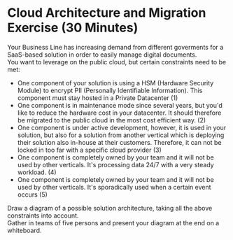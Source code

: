 # Cloud Architecture and Migration Exercise (30 Minutes)

Your Business Line has increasing demand from different goverments for a SaaS-based solution in order to easily manage digital documents.  
You want to leverage on the public cloud, but certain constraints need to be met: 

* One component of your solution is using a HSM (Hardware Security Module) to encrypt PII (Personally Identifiable Information). This component must stay hosted in a Private Datacenter (1)
* One component is in maintenance mode since several years, but you'd like to reduce the hardware cost in your datacenter. It should therefore be migrated to the public cloud in the most cost efficient way. (2)
* One component is under active development, however, it is used in your solution, but also for a solution from another vertical which is deploying their solution also in-house at their customers. Therefore, it can  not be locked in too far with a specific cloud provider (3)
* One component is completely owned by your team and it will not be used by other verticals. It's processing data 24/7 with a very steady workload. (4)
* One component is completely owned by your team and it will not be used by other verticals. It's sporadically used when a certain event occurs (5)

Draw a diagram of a possible solution architecture, taking all the above constraints into account.  
Gather in teams of five persons and present your diagram at the end on a whiteboard.